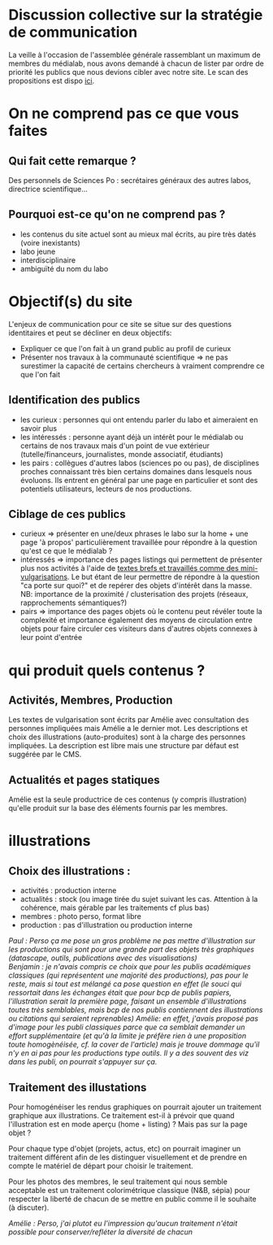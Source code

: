 # Discussion collective sur la stratégie de communication

La veille à l'occasion de l'assemblée générale rassemblant un maximum de membres du médialab, nous avons demandé à chacun de lister par ordre de priorité les publics que nous devions cibler avec notre site.
Le scan des propositions est dispo [ici](combo-publics.pdf).

# On ne comprend pas ce que vous faites

## Qui fait cette remarque ?
Des personnels de Sciences Po : secrétaires généraux des autres labos, directrice scientifique...

## Pourquoi est-ce qu'on ne comprend pas ?
- les contenus du site actuel sont au mieux mal écrits, au pire très datés (voire inexistants)
- labo jeune
- interdisciplinaire
- ambiguïté du nom du labo

# Objectif(s) du site

L'enjeux de communication pour ce site se situe sur des questions identitaires et peut se décliner en deux objectifs:
- Expliquer ce que l'on fait à un grand public au profil de curieux
- Présenter nos travaux à la communauté scientifique
  => ne pas surestimer la capacité de certains chercheurs à vraiment comprendre ce que l'on fait

## Identification des publics
- les curieux : personnes qui ont entendu parler du labo et aimeraient en savoir plus 
- les intéressés : personne ayant déjà un intérêt pour le médialab ou certains de nos travaux mais d'un point de vue extérieur (tutelle/financeurs, journalistes, monde associatif, étudiants) 
- les pairs : collègues d'autres labos (sciences po ou pas), de disciplines proches connaissant très bien certains domaines dans lesquels nous évoluons. Ils entrent en général par une page en particulier et sont des potentiels utilisateurs, lecteurs de nos productions. 

## Ciblage de ces publics 
- curieux => présenter en une/deux phrases le labo sur la home + une page 'à propos' particulièrement travaillée pour répondre à la question qu'est ce que le médialab ?
- intéressés => importance des pages listings qui permettent de présenter plus nos activités à l'aide de [textes brefs et travaillés comme des mini-vulgarisations](https://docs.google.com/document/d/17PrKSFKewsm2OqEM_oMHxPvU7okuq5G2mW8zt8EeHsE). Le but étant de leur permettre de répondre à la question "ca porte sur quoi?" et de repérer des objets d'intérêt dans la masse.
NB: importance de la proximité / clusterisation des projets (réseaux, rapprochements sémantiques?)
- pairs => importance des pages objets où le contenu peut révéler toute la complexité et importance également des moyens de circulation entre objets pour faire circuler ces visiteurs dans d'autres objets connexes à leur point d'entrée


# qui produit quels contenus ?

## Activités, Membres, Production
Les textes de vulgarisation sont écrits par Amélie avec consultation des personnes impliquées mais Amélie a le dernier mot.
Les descriptions et choix des illustrations (auto-produites) sont à la charge des personnes impliquées. La description est libre mais une structure par défaut est suggérée par le CMS.

## Actualités et pages statiques
Amélie est la seule productrice de ces contenus (y compris illustration) qu'elle produit sur la base des éléments fournis par les membres.


# illustrations

## Choix des illustrations :

- activités : production interne
- actualités : stock (ou image tirée du sujet suivant les cas. Attention à la cohérence, mais gérable par les traitements cf plus bas)
- membres : photo perso, format libre
- production : pas d'illustration ou production interne

<i>Paul : Perso ça me pose un gros problème ne pas mettre d'illustration sur les productions qui sont pour une grande part des objets très graphiques (datascape, outils, publications avec des visualisations)<br/>
Benjamin : je n'avais compris ce choix que pour les publis académiques classiques (qui représentent une majorité des productions), pas pour le reste, mais si tout est mélangé ca pose question en effet (le souci qui ressortait dans les échanges était que pour bcp de publis papiers, l'illustration serait la première page, faisant un ensemble d'illustrations toutes très semblables, mais bcp de nos publis contiennent des illustrations ou citations qui seraient reprenables)
Amélie: en effet, j'avais proposé pas d'image pour les publi classiques parce que ca semblait demander un effort supplémentaire (et qu'à la limite je préfère rien à une proposition toute homogènéisée, cf. la cover de l'article) mais je trouve dommage qu'il n'y en ai pas pour les productions type outils. Il y a des souvent des viz dans les publi, on pourrait s'appuyer sur ça.</i>

## Traitement des illustations

Pour homogénéiser les rendus graphiques on pourrait ajouter un traitement graphique aux illustrations.
Ce traitement est-il à prévoir que quand l'illustration est en mode aperçu (home + listing) ? Mais pas sur la page objet ?

Pour chaque type d'objet (projets, actus, etc) on pourrait imaginer un traitement différent afin de les distinguer visuellement et de prendre en compte le matériel de départ pour choisir le traitement.

Pour les photos des membres, le seul traitement qui nous semble acceptable est un traitement colorimétrique classique (N&B, sépia) pour respecter la liberté de chacun de se mettre en public comme il le souhaite (à discuter). 

<i>Amélie : Perso, j'ai plutot eu l'impression qu'aucun traitement n'était possible pour conserver/refléter la diversité de chacun</i>
